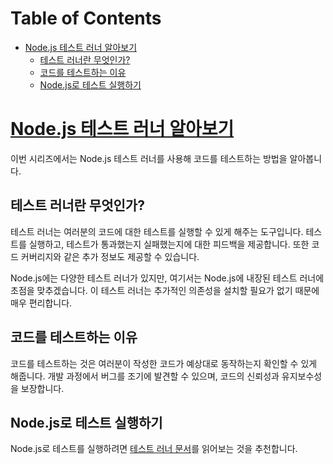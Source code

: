 # Table of Contents

- [Node.js 테스트 러너 알아보기](#nodejs-테스트-러너-알아보기)
  - [테스트 러너란 무엇인가?](#테스트-러너란-무엇인가)
  - [코드를 테스트하는 이유](#코드를-테스트하는-이유)
  - [Node.js로 테스트 실행하기](#nodejs로-테스트-실행하기)

# [Node.js 테스트 러너 알아보기](https://nodejs.org/en/learn/test-runner/introduction#discovering-nodejss-test-runner)

이번 시리즈에서는 Node.js 테스트 러너를 사용해 코드를 테스트하는 방법을 알아봅니다.


## 테스트 러너란 무엇인가?

테스트 러너는 여러분의 코드에 대한 테스트를 실행할 수 있게 해주는 도구입니다. 테스트를 실행하고, 테스트가 통과했는지 실패했는지에 대한 피드백을 제공합니다. 또한 코드 커버리지와 같은 추가 정보도 제공할 수 있습니다.

Node.js에는 다양한 테스트 러너가 있지만, 여기서는 Node.js에 내장된 테스트 러너에 초점을 맞추겠습니다. 이 테스트 러너는 추가적인 의존성을 설치할 필요가 없기 때문에 매우 편리합니다.


## 코드를 테스트하는 이유

코드를 테스트하는 것은 여러분이 작성한 코드가 예상대로 동작하는지 확인할 수 있게 해줍니다. 개발 과정에서 버그를 조기에 발견할 수 있으며, 코드의 신뢰성과 유지보수성을 보장합니다.


## Node.js로 테스트 실행하기

Node.js로 테스트를 실행하려면 [테스트 러너 문서](https://nodejs.org/docs/latest/api/test.html#test-runner)를 읽어보는 것을 추천합니다.


